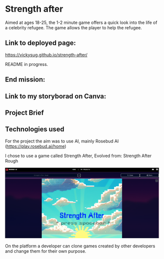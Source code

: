 # Strength after
Aimed at ages 18-25, the 1-2 minute game offers a quick look into the life of a celebrity refugee. The game allows the player to help the refugee.

## Link to deployed page: 
https://vickysug.github.io/strength-after/

README in progress.


## End mission:


## Link to my storyborad on Canva: 





## Project Brief



## Technologies used

For the project the aim was to use AI, mainly Rosebud AI (https://play.rosebud.ai/home)

I chose to use a game called Strength After, Evolved from: Strength After Rough

![alt text](images/rb.scrn.sht.png)

On the platform a developer can clone games created by other developers and change them for their own purpose. 


